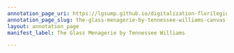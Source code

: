 ```yaml
---
annotation_page_uri: https://lgsump.github.io/digitalization-florilegium/annotations/the-glass-menagerie-by-tennessee-williams-canvas-1-1052-561443.json
annotation_page_slug: the-glass-menagerie-by-tennessee-williams-canvas-1-1052-561443
layout: annotation_page
manifest_label: The Glass Menagerie by Tennessee Williams

---
```

